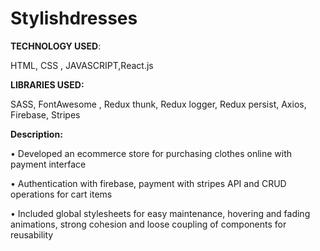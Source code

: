 # Stylishdresses

**TECHNOLOGY USED**: 

HTML, CSS , JAVASCRIPT,React.js

**LIBRARIES USED:**

SASS, FontAwesome , Redux thunk, Redux logger, Redux persist, Axios, Firebase, Stripes

**Description:**

• Developed an ecommerce store for purchasing clothes online with payment interface

• Authentication with firebase, payment with stripes API and CRUD operations for cart items

• Included global stylesheets for easy maintenance, hovering and fading animations, strong cohesion and loose coupling of components for reusability
